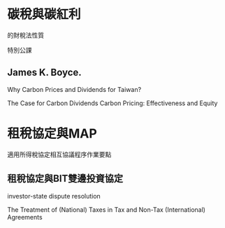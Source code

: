 # 碳稅與碳紅利
的財稅法性質

特別公課

## James K. Boyce.
Why Carbon Prices and Dividends for Taiwan?

The Case for Carbon Dividends
Carbon Pricing: Effectiveness and Equity






# 租稅協定與MAP
適用所得稅協定相互協議程序作業要點

## 租稅協定與BIT雙邊投資協定
 investor-state dispute resolution


The Treatment of (National) Taxes in Tax and Non-Tax (International) Agreements

